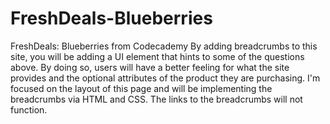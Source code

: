 # FreshDeals-Blueberries
FreshDeals: Blueberries from Codecademy
By adding breadcrumbs to this site, you will be adding a UI element that hints to some of the questions above. By doing so, users will have a better feeling for what the site provides and the optional attributes of the product they are purchasing. I'm focused on the layout of this page and will be implementing the breadcrumbs via HTML and CSS. The links to the breadcrumbs will not function.
